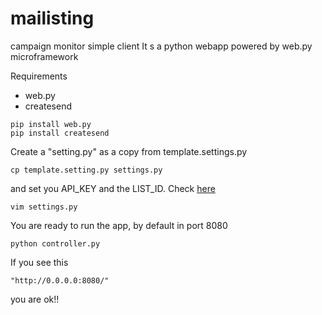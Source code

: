 mailisting
==========

campaign monitor simple client
It s a python webapp powered by web.py microframework

Requirements
* web.py
* createsend

```
pip install web.py
pip install createsend
```

Create a "setting.py" as a copy from template.settings.py
```
cp template.setting.py settings.py
```
and set you API_KEY and the LIST_ID. Check [here](http://help.campaignmonitor.com/topic.aspx?t=206)
```
vim settings.py
```

You are ready to run the app, by default in port 8080 
```
python controller.py
```
If you see this 
```
"http://0.0.0.0:8080/"
```
you are ok!! 
